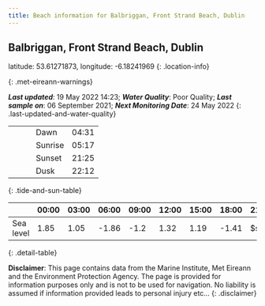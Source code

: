 ```yaml
---
title: Beach information for Balbriggan, Front Strand Beach, Dublin
---
```

## Balbriggan, Front Strand Beach, Dublin 

latitude: 53.61271873, longitude: -6.18241969
{: .location-info}


{: .met-eireann-warnings}

___Last updated___: 19 May 2022 14:23; ___Water Quality___: Poor Quality;
___Last sample on___: 06 September 2021; ___Next Monitoring Date___: 24 May 2022
{: .last-updated-and-water-quality}

|   |   |   |   |   |
|---|---|---|---|---|
|   |   |   | Dawn  | 04:31 |
|   |   |   | Sunrise  | 05:17 |
|   |   |   | Sunset  | 21:25 |
|   |   |   | Dusk  | 22:12 |
{: .tide-and-sun-table}

<div></div>

| | 00:00 | 03:00 | 06:00 | 09:00 | 12:00 | 15:00 | 18:00 | 21:00 |
|---|---|---|---|---|---|---|---|---|
| Sea level | 1.85 | 1.05 | -1.86 | -1.2| 1.32 | 1.19 | -1.41 | $sl21 |
{: .detail-table}

__Disclaimer__: This page contains data from the Marine Institute,
Met Eireann and the Environment Protection Agency. The page is provided for
information purposes only and is not to be used for navigation. No liability
is assumed if information provided leads to personal injury etc...
{: .disclaimer}